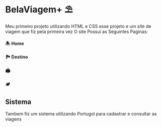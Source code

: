 # BelaViagem+ ⛱

Meu primeiro projeto utilizando HTML e CSS esse projeto e um site de viagem que fiz pela primeira vez
 O site Possui as Seguintes Paginas:
 #### 🏝 Home
 #### 🏞 Destino
 #### 🏟
 #### 🏕
 

## Sistema 

Tambem fiz um sistema utilizando Portugol para cadastrar e consultar as viagens
